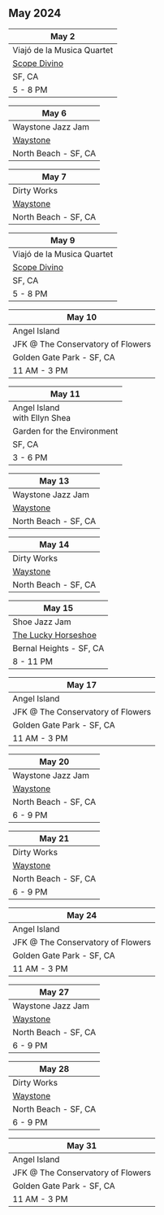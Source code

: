## May 2024

| May 2
|-
| Viajó de la Musica Quartet
| <a href="https://www.scopodivino.com" target="scopo">Scope Divino</a>
| SF, CA
| 5 - 8 PM

| May 6
| -
| Waystone Jazz Jam
| <a href="https://www.waystonesf.com" target="new">Waystone</a>
| North Beach - SF, CA

| May 7
| -
| Dirty Works
| <a href="https://www.waystonesf.com" target="new">Waystone</a>
| North Beach - SF, CA

| May 9
|-
| Viajó de la Musica Quartet
| <a href="https://www.scopodivino.com" target="scopo">Scope Divino</a>
| SF, CA
| 5 - 8 PM

| May 10
|-
| Angel Island
| JFK @ The Conservatory of Flowers
| Golden Gate Park - SF, CA
| 11 AM - 3 PM

| May 11
|-
| Angel Island<br>with Ellyn Shea
| Garden for the Environment
| SF, CA
| 3 - 6 PM

| May 13
| -
| Waystone Jazz Jam
| <a href="https://www.waystonesf.com" target="new">Waystone</a>
| North Beach - SF, CA

| May 14
| -
| Dirty Works
| <a href="https://www.waystonesf.com" target="new">Waystone</a>
| North Beach - SF, CA

| May 15
|-
| Shoe Jazz Jam
| <a href="https://www.theluckyhorseshoebar.com/" target="Shoe">The Lucky Horseshoe</a>
| Bernal Heights - SF, CA
| 8 - 11 PM

| May 17
|-
| Angel Island
| JFK @ The Conservatory of Flowers
| Golden Gate Park - SF, CA
| 11 AM - 3 PM

| May 20
| -
| Waystone Jazz Jam
| <a href="https://www.waystonesf.com" target="new">Waystone</a>
| North Beach - SF, CA
| 6 - 9 PM

| May 21
| -
| Dirty Works
| <a href="https://www.waystonesf.com" target="new">Waystone</a>
| North Beach - SF, CA
| 6 - 9 PM

| May 24
|-
| Angel Island
| JFK @ The Conservatory of Flowers
| Golden Gate Park - SF, CA
| 11 AM - 3 PM

| May 27
| -
| Waystone Jazz Jam
| <a href="https://www.waystonesf.com" target="new">Waystone</a>
| North Beach - SF, CA
| 6 - 9 PM

| May 28
| -
| Dirty Works
| <a href="https://www.waystonesf.com" target="new">Waystone</a>
| North Beach - SF, CA
| 6 - 9 PM

| May 31
|-
| Angel Island
| JFK @ The Conservatory of Flowers
| Golden Gate Park - SF, CA
| 11 AM - 3 PM
